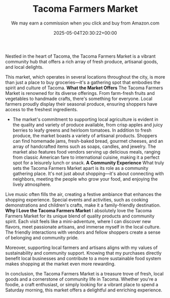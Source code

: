﻿---
author: We may earn a commission when you click and buy from Amazon.com
layout: post
title: Tacoma Farmers Market
date: '2025-05-04T20:30:22+00:00'
categories:
- Guide
- Tacoma
tags: []
slug: /tacoma-farmers-market/
lastmod: 2025-05-07T12:21:28+03:00
---

Nestled in the heart of Tacoma, the Tacoma Farmers Market is a vibrant community hub that offers a rich array of fresh produce, artisanal goods, and local delights.

This market, which operates in several locations throughout the city, is more than just a place to buy groceries—it's a gathering spot that embodies the spirit and culture of Tacoma.
**What the Market Offers**
The Tacoma Farmers Market is renowned for its diverse offerings. From farm-fresh fruits and vegetables to handmade crafts, there's something for everyone. Local farmers proudly display their seasonal produce, ensuring shoppers have access to the freshest ingredients.
- The market's commitment to supporting local agriculture is evident in the quality and variety of produce available, from crisp apples and juicy berries to leafy greens and heirloom tomatoes.
In addition to fresh produce, the market boasts a variety of artisanal products. Shoppers can find homemade jams, fresh-baked bread, gourmet cheeses, and an array of handcrafted items such as soaps, candles, and jewelry. The market also features food vendors serving up delicious meals, ranging from classic American fare to international cuisine, making it a perfect spot for a leisurely lunch or snack.
**A Community Experience**
What truly sets the Tacoma Farmers Market apart is its role as a community gathering place. It's not just about shopping—it's about connecting with neighbors, meeting the people who grow your food, and enjoying the lively atmosphere.

Live music often fills the air, creating a festive ambiance that enhances the shopping experience. Special events and activities, such as cooking demonstrations and children's crafts, make it a family-friendly destination.
**Why I Love the Tacoma Farmers Market**
I absolutely love the Tacoma Farmers Market for its unique blend of quality products and community spirit. Each visit feels like a mini-adventure, where I can discover new flavors, meet passionate artisans, and immerse myself in the local culture. The friendly interactions with vendors and fellow shoppers create a sense of belonging and community pride.

Moreover, supporting local farmers and artisans aligns with my values of sustainability and community support. Knowing that my purchases directly benefit local businesses and contribute to a more sustainable food system makes shopping at the market even more rewarding.

In conclusion, the Tacoma Farmers Market is a treasure trove of fresh, local goods and a cornerstone of community life in Tacoma. Whether you're a foodie, a craft enthusiast, or simply looking for a vibrant place to spend a Saturday morning, this market offers a delightful and enriching experience.